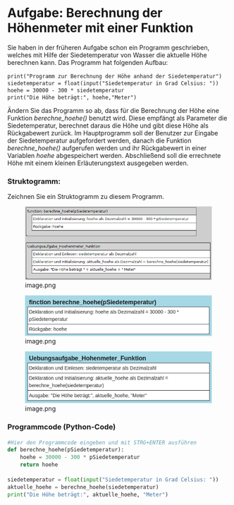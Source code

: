 # Aufgabe: Berechnung der Höhenmeter mit einer Funktion


Sie haben in der früheren Aufgabe schon ein Programm geschrieben,
welches mit Hilfe der Siedetemperatur von Wasser die aktuelle Höhe
berechnen kann. Das Programm hat folgenden Aufbau:

    print("Programm zur Berechnung der Höhe anhand der Siedetemperatur")
    siedetemperatur = float(input("Siedetemperatur in Grad Celsius: "))
    hoehe = 30000 - 300 * siedetemperatur
    print("Die Höhe beträgt:", hoehe,"Meter")

Ändern Sie das Programm so ab, dass für die Berechnung der Höhe eine
Funktion *berechne_hoehe()* benutzt wird. Diese empfängt als Parameter
die Siedetemperatur, berechnet daraus die Höhe und gibt diese Höhe als
Rückgabewert zurück. Im Hauptprogramm soll der Benutzer zur Eingabe der
Siedetemperatur aufgefordert werden, danach die Funktion
*berechne_hoehe()* aufgerufen werden und ihr Rückgabewert in einer
Variablen *hoehe* abgespeichert werden. Abschließend soll die errechnete
Höhe mit einem kleinen Erläuterungstext ausgegeben werden.

### Struktogramm:

Zeichnen Sie ein Struktogramm zu diesem Programm.

<figure>
<img
src="10-Aufgabe-LSG_files/figure-markdown_strict/cell-3-1-4d8bd61c-77ef-43a5-b074-0933fce680e6.png"
alt="image.png" />
<figcaption aria-hidden="true">image.png</figcaption>
</figure>

<figure>
<img
src="10-Aufgabe-LSG_files/figure-markdown_strict/cell-4-1-43b5efb7-b90c-4daf-ab9e-07ad7dfdcd80.png"
alt="image.png" />
<figcaption aria-hidden="true">image.png</figcaption>
</figure>

<figure>
<img
src="10-Aufgabe-LSG_files/figure-markdown_strict/cell-4-2-db8578b4-4c87-4792-84f8-bebcd99c6f2b.png"
alt="image.png" />
<figcaption aria-hidden="true">image.png</figcaption>
</figure>

### Programmcode (Python-Code)

``` python
#Hier den Programmcode eingeben und mit STRG+ENTER ausführen
def berechne_hoehe(pSiedetemperatur):
    hoehe = 30000 - 300 * pSiedetemperatur
    return hoehe

siedetemperatur = float(input("Siedetemperatur in Grad Celsius: "))
aktuelle_hoehe = berechne_hoehe(siedetemperatur)
print("Die Höhe beträgt:", aktuelle_hoehe, "Meter")
```
